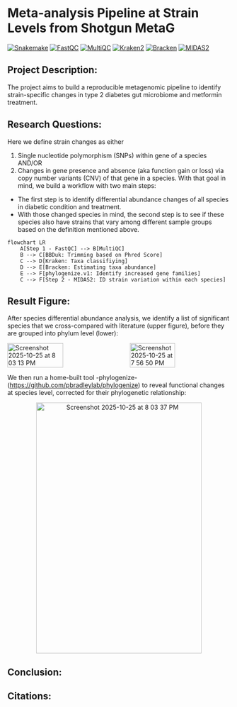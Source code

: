 # Meta-analysis Pipeline at Strain Levels from Shotgun MetaG 
[![Snakemake](https://img.shields.io/badge/workflow-Snakemake-3D9970?style=flat&logo=python&logoColor=white)](https://snakemake.github.io/)
[![FastQC](https://img.shields.io/badge/QC-FastQC-1E90FF?style=flat&logo=data:image/png;base64,iVBORw0KGgo=)](https://www.bioinformatics.babraham.ac.uk/projects/fastqc/)
[![MultiQC](https://img.shields.io/badge/QC-MultiQC-FF69B4?style=flat&logo=python&logoColor=white)](https://multiqc.info/)
[![Kraken2](https://img.shields.io/badge/classifier-Kraken2-8A2BE2?style=flat&logo=linux&logoColor=white)](https://ccb.jhu.edu/software/kraken2/)
[![Bracken](https://img.shields.io/badge/classifier-Bracken-FF4500?style=flat&logo=linux&logoColor=white)](https://ccb.jhu.edu/software/bracken/)
[![MIDAS2](https://img.shields.io/badge/metagenomics-MIDAS2-6A5ACD?style=flat&logo=github&logoColor=white)](https://github.com/czbiohub/MIDAS2)

## Project Description:
The project aims to build a reproducible metagenomic pipeline to identify strain-specific changes in type 2 diabetes gut microbiome and metformin treatment.

## Research Questions:
Here we define strain changes as either 
1) Single nucleotide polymorphism (SNPs) within gene of a species AND/OR
2) Changes in gene presence and absence (aka function gain or loss) via copy number variants (CNV) of that gene in a species.
With that goal in mind, we build a workflow with two main steps:
- The first step is to identify differential abundance changes of all species in diabetic condition and treatment.
- With those changed species in mind, the second step is to see if these species also have strains that vary among different sample groups based on the definition mentioned above.

```mermaid
flowchart LR
    A[Step 1 - FastQC] --> B[MultiQC]
    B --> C[BBDuk: Trimming based on Phred Score]
    C --> D[Kraken: Taxa classifiying]
    D --> E[Bracken: Estimating taxa abundance]
    E --> F[phylogenize.v1: Identify increased gene families]
    C --> F[Step 2 - MIDAS2: ID strain variation within each species]
```
## Result Figure:
After species differential abundance analysis, we identify a list of significant species that we cross-compared with literature (upper figure), before they are grouped into phylum level (lower):

<div style="display: flex; justify-content: space-between; align-items: center;">
  <img src="https://github.com/user-attachments/assets/1662cc1f-fe4f-4f68-ac0f-a0b1d1748f79" alt="Screenshot 2025-10-25 at 8 03 13 PM" width="50%">
  <img src="https://github.com/user-attachments/assets/b0f4683e-f21a-4d61-aed4-35ca912c3afa" alt="Screenshot 2025-10-25 at 7 56 50 PM" width="45%">
</div>


We then run a home-built tool -phylogenize- (https://github.com/pbradleylab/phylogenize) to reveal functional changes at species level, corrected for their phylogenetic relationship:
<p align="center">
  <img src="https://github.com/user-attachments/assets/72b98d13-577b-436c-aadf-b1d3506606b6" 
       alt="Screenshot 2025-10-25 at 8 03 37 PM" 
       width="374" height="566">
</p>

## Conclusion:

## Citations:
